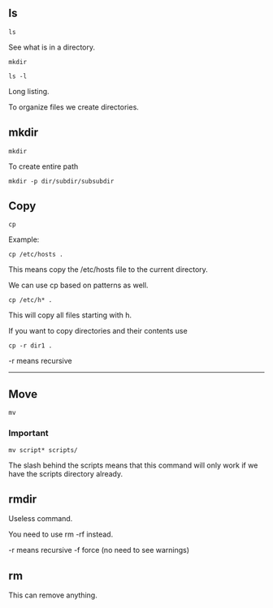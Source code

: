 
## ls


	ls

See what is in a directory.

	mkdir

	ls -l 

Long listing.

To organize files we create directories.

## mkdir

	mkdir

To create entire path

	mkdir -p dir/subdir/subsubdir

## Copy

	cp

Example:

	cp /etc/hosts .

This means copy the /etc/hosts file to the current directory.

We can use cp based on patterns as well.

	cp /etc/h* .

This will copy all files starting with h.

If you want to copy directories and their contents use

	cp -r dir1 .

-r means recursive


---

## Move

	mv

### Important

	mv script* scripts/

The slash behind the scripts means that this command will only work if we have the scripts directory already.

## rmdir

Useless command.

You need to use rm -rf instead.

-r means recursive
-f force (no need to see warnings)

## rm

This can remove anything.
